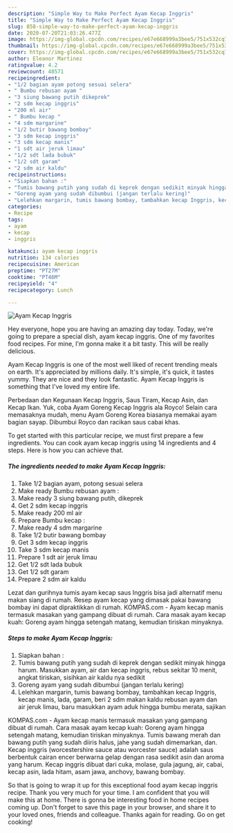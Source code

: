 ```yaml
---
description: "Simple Way to Make Perfect Ayam Kecap Inggris"
title: "Simple Way to Make Perfect Ayam Kecap Inggris"
slug: 858-simple-way-to-make-perfect-ayam-kecap-inggris
date: 2020-07-20T21:03:26.477Z
image: https://img-global.cpcdn.com/recipes/e67e668999a3bee5/751x532cq70/ayam-kecap-inggris-foto-resep-utama.jpg
thumbnail: https://img-global.cpcdn.com/recipes/e67e668999a3bee5/751x532cq70/ayam-kecap-inggris-foto-resep-utama.jpg
cover: https://img-global.cpcdn.com/recipes/e67e668999a3bee5/751x532cq70/ayam-kecap-inggris-foto-resep-utama.jpg
author: Eleanor Martinez
ratingvalue: 4.2
reviewcount: 48571
recipeingredient:
- "1/2 bagian ayam potong sesuai selera"
- " Bumbu rebusan ayam "
- "3 siung bawang putih dikeprek"
- "2 sdm kecap inggris"
- "200 ml air"
- " Bumbu kecap "
- "4 sdm margarine"
- "1/2 butir bawang bombay"
- "3 sdm kecap inggris"
- "3 sdm kecap manis"
- "1 sdt air jeruk limau"
- "1/2 sdt lada bubuk"
- "1/2 sdt garam"
- "2 sdm air kaldu"
recipeinstructions:
- "Siapkan bahan :"
- "Tumis bawang putih yang sudah di keprek dengan sedikit minyak hingga harum. Masukkan ayam, air dan kecap inggris, rebus sekitar 10 menit, angkat tiriskan, sisihkan air kaldu nya sedikit"
- "Goreng ayam yang sudah dibumbui (jangan terlalu kering)"
- "Lelehkan margarin, tumis bawang bombay, tambahkan kecap Inggris, kecap manis, lada, garam, beri 2 sdm makan kaldu rebusan ayam dan air jeruk limau, baru masukkan ayam aduk hingga bumbu merata, sajikan"
categories:
- Recipe
tags:
- ayam
- kecap
- inggris

katakunci: ayam kecap inggris 
nutrition: 134 calories
recipecuisine: American
preptime: "PT27M"
cooktime: "PT46M"
recipeyield: "4"
recipecategory: Lunch

---
```



![Ayam Kecap Inggris](https://img-global.cpcdn.com/recipes/e67e668999a3bee5/751x532cq70/ayam-kecap-inggris-foto-resep-utama.jpg)

Hey everyone, hope you are having an amazing day today. Today, we're going to prepare a special dish, ayam kecap inggris. One of my favorites food recipes. For mine, I'm gonna make it a bit tasty. This will be really delicious.

Ayam Kecap Inggris is one of the most well liked of recent trending meals on earth. It's appreciated by millions daily. It's simple, it's quick, it tastes yummy. They are nice and they look fantastic. Ayam Kecap Inggris is something that I've loved my entire life.

Perbedaan dan Kegunaan Kecap Inggris, Saus Tiram, Kecap Asin, dan Kecap Ikan. Yuk, coba Ayam Goreng Kecap Inggris ala Royco! Selain cara memasaknya mudah, menu Ayam Goreng Korea biasanya memakai ayam bagian sayap. Dibumbui Royco dan racikan saus cabai khas.


To get started with this particular recipe, we must first prepare a few ingredients. You can cook ayam kecap inggris using 14 ingredients and 4 steps. Here is how you can achieve that.

<!--inarticleads1-->

##### The ingredients needed to make Ayam Kecap Inggris:

1. Take 1/2 bagian ayam, potong sesuai selera
1. Make ready  Bumbu rebusan ayam :
1. Make ready 3 siung bawang putih, dikeprek
1. Get 2 sdm kecap inggris
1. Make ready 200 ml air
1. Prepare  Bumbu kecap :
1. Make ready 4 sdm margarine
1. Take 1/2 butir bawang bombay
1. Get 3 sdm kecap inggris
1. Take 3 sdm kecap manis
1. Prepare 1 sdt air jeruk limau
1. Get 1/2 sdt lada bubuk
1. Get 1/2 sdt garam
1. Prepare 2 sdm air kaldu


Lezat dan gurihnya tumis ayam kecap saus Inggris bisa jadi alternatif menu makan siang di rumah. Resep ayam kecap yang dimasak pakai bawang bombay ini dapat dipraktikkan di rumah. KOMPAS.com - Ayam kecap manis termasuk masakan yang gampang dibuat di rumah. Cara masak ayam kecap kuah: Goreng ayam hingga setengah matang, kemudian tiriskan minyaknya. 

<!--inarticleads2-->

##### Steps to make Ayam Kecap Inggris:

1. Siapkan bahan :
1. Tumis bawang putih yang sudah di keprek dengan sedikit minyak hingga harum. Masukkan ayam, air dan kecap inggris, rebus sekitar 10 menit, angkat tiriskan, sisihkan air kaldu nya sedikit
1. Goreng ayam yang sudah dibumbui (jangan terlalu kering)
1. Lelehkan margarin, tumis bawang bombay, tambahkan kecap Inggris, kecap manis, lada, garam, beri 2 sdm makan kaldu rebusan ayam dan air jeruk limau, baru masukkan ayam aduk hingga bumbu merata, sajikan


KOMPAS.com - Ayam kecap manis termasuk masakan yang gampang dibuat di rumah. Cara masak ayam kecap kuah: Goreng ayam hingga setengah matang, kemudian tiriskan minyaknya. Tumis bawang merah dan bawang putih yang sudah diiris halus, jahe yang sudah dimemarkan, dan. Kecap inggris (worcestershire sauce atau worcester sauce) adalah saus berbentuk cairan encer berwarna gelap dengan rasa sedikit asin dan aroma yang harum. Kecap inggris dibuat dari cuka, molase, gula jagung, air, cabai, kecap asin, lada hitam, asam jawa, anchovy, bawang bombay. 

So that is going to wrap it up for this exceptional food ayam kecap inggris recipe. Thank you very much for your time. I am confident that you will make this at home. There is gonna be interesting food in home recipes coming up. Don't forget to save this page in your browser, and share it to your loved ones, friends and colleague. Thanks again for reading. Go on get cooking!
